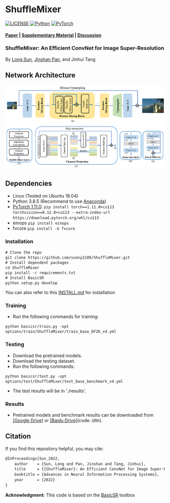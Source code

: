 # ShuffleMixer
[![LICENSE](https://img.shields.io/badge/license-MIT-green)](https://github.com/sunny2109/ShuffleMixer/blob/main/LICENSE)
[![Python](https://img.shields.io/badge/python-3.8-blue.svg)](https://www.python.org/)
[![PyTorch](https://img.shields.io/badge/pytorch-1.11-%237732a8)](https://pytorch.org/)

#### [Paper](https://openreview.net/pdf?id=ZK6lzx0jqdZ) | [Supplementary Material](https://openreview.net/attachment?id=ZK6lzx0jqdZ&name=supplementary_material) | [Discussion](https://github.com/sunny2109/ShuffleMixer/issues)
### ShuffleMixer: An Efficient ConvNet for Image Super-Resolution
By [Long Sun](https://github.com/sunny2109), [Jinshan Pan](https://jspan.github.io/), and Jinhui Tang


## Network Architecture
<img src = "./assets/framework.png"> 

## Dependencies
- Linux (Tested on Ubuntu 18.04)
- Python 3.8.5 (Recommend to use [Anaconda](https://www.anaconda.com/download/#linux))
- [PyTorch 1.11.0](https://pytorch.org/): `pip install torch==1.11.0+cu113 torchvision==0.12.0+cu113 --extra-index-url https://download.pytorch.org/whl/cu113` 
- einops `pip install einops`
- fvcore `pip install -U fvcore`

### Installation
```
# Clone the repo
git clone https://github.com/sunny2109/ShuffleMixer.git
# Install dependent packages
cd ShuffleMixer
pip install -r requirements.txt
# Install BasicSR
python setup.py develop
```
You can also refer to this [INSTALL.md](https://github.com/XPixelGroup/BasicSR/blob/master/docs/INSTALL.md) for installation


### Training
- Run the following commands for training:
```
python basicsr/train.py -opt options/train/ShuffleMixer/train_base_DF2K_x4.yml
```

### Testing
- Download the pretrained models.
- Download the testing dataset.
- Run the following commands:
```
python basicsr/test.py -opt options/test/ShuffleMixer/test_base_benchmark_x4.yml
```
- The test results will be in './results'.


### Results
- Pretrained models and benchmark results can be downloaded from [[Google Drive]](https://drive.google.com/drive/folders/10WD7beUyoJhrahwoxsiGpZFHkReaHLhi?usp=sharing) or [[Baidu Drive]](https://pan.baidu.com/s/19fhXkd--G0mbdmgsTN7fXg)(code: idtn).

## Citation
If you find this repository helpful, you may cite:

```tex
@InProceedings{Sun_2022,
    author    = {Sun, Long and Pan, Jinshan and Tang, Jinhui},
    title     = {{ShuffleMixer}: An Efficient ConvNet for Image Super-Resolution},
    booktitle = {Advances in Neural Information Processing Systems},
    year      = {2022}
}
```

**Acknowledgment:** This code is based on the [BasicSR](https://github.com/xinntao/BasicSR) toolbox
